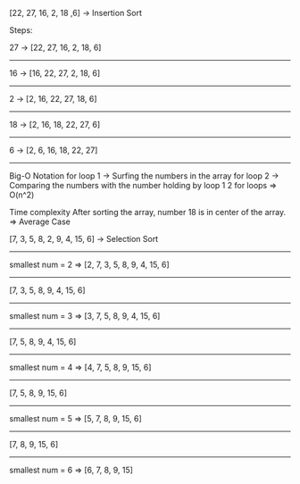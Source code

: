 [22, 27, 16, 2, 18 ,6] -> Insertion Sort

Steps:

27 -> [22, 27, 16, 2, 18, 6]

---

16 -> [16, 22, 27, 2, 18, 6]

---

2  -> [2, 16, 22, 27, 18, 6] 

---

18 -> [2, 16, 18, 22, 27, 6] 

---

6  -> [2, 6, 16, 18, 22, 27] 

---
Big-O Notation
for loop 1 -> Surfing the numbers in the array 
for loop 2 -> Comparing the numbers with the number holding by loop 1
2 for loops => O(n^2)

Time complexity
After sorting the array, number 18 is in center of the array. => Average Case

[7, 3, 5, 8, 2, 9, 4, 15, 6] -> Selection Sort

---

smallest num = 2 => [2, 7, 3, 5, 8, 9, 4, 15, 6]

---

[7, 3, 5, 8, 9, 4, 15, 6] 

---
smallest num = 3 => [3, 7, 5, 8, 9, 4, 15, 6] 

---

[7, 5, 8, 9, 4, 15, 6] 

---
smallest num = 4 => [4, 7, 5, 8, 9, 15, 6]

---

[7, 5, 8, 9, 15, 6]

---

smallest num = 5 => [5, 7, 8, 9, 15, 6]

---

[7, 8, 9, 15, 6]

---
smallest num = 6 => [6, 7, 8, 9, 15]